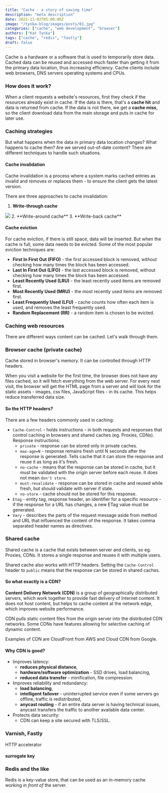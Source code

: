 ```yaml
---
title: "Cache - a story of saving time"
description: "meta description"
date: 2022-11-02T05:00:00Z
image: "/tynka-blog/images/posts/01.jpg"
categories: ["cache", "web development", "browser"]
authors: ["Kat Tynka"]
tags: ["cache", "redis", "fastly"]
draft: false
---
```


Cache is a hardware or a software that is used to temporarily store data. Cached data can be reused and accessed much faster than getting it from the primary data location, thus increasing efficiency. Cache clients include web browsers, DNS servers operating systems and CPUs.

### How does it work?

When a client requests a website's resources, first they check if the resources already exist in cache.  If the data is there, that's a **cache hit** and data is returned from cache. If the data is not there, we get a **cache miss**, so the client download data from the main storage and puts in cache for later use.

### Caching strategies

But what happens when the data in primary data location changes? What happens to cache then?
Are we served out-of-date content? There are different techniques to handle such situations.

#### Cache invalidation

Cache invalidation is a process where a system marks cached entries as invalid and removes or replaces them - to ensure the client gets the latest version.

There are three approaches to cache invalidation:
1. **Write-through cache**
<img src="/tynka-blog/images/posts/cache/write-through-cache.png"/>
2. **Write-around cache**
3. **Write-back cache**


#### Cache eviction

For cache eviction, if there is still space, data will be inserted. But when the cache is full, some data needs to be evicted.
Some of the most popular eviction techniques are:
- **First In First Out (FIFO)** - the first accessed block is removed, without checking how many times the block has been accessed.
- **Last In First Out (LIFO)** - the last accessed block is removed, without checking how many times the block has been accessed.
- **Least Recently Used (LRU)** - the least recently used items are removed first.
- **Most Recently Used (MRU)** - the most recently used items are removed first.
- **Least Frequently Used (LFU)** - cache counts how often each item is used, and removes the least frequently used.
- **Random Replacement (RR)** - a random item is chosen to be evicted.


### Caching web resources

There are different ways content can be cached. Let's walk through them.

### Browser cache (private cache)
Cache stored in browser's memory. It can be controlled through HTTP headers.

When you visit a website for the first time, the browser does not have any files cached, so it will fetch everything from the web server.
For every next visit, the browser will get the HTML page from a server and will look for the static assets - images, css files, JavaScript files - in its cache.
This helps reduce transferred data size.

#### So the HTTP headers?


There are a few headers commonly used in caching: 

* `Cache-Control` - holds instructions - in both requests and responses that control caching in browsers and shared caches (eg. Proxies, CDNs). Response instructions:
  * `private` - response can be stored only in private caches.
  * `max-age=N` - response remains fresh until N seconds after the response is generated. Tells cache that it can store the response and reuse it as long as it's fresh.
  * `no-cache` - means that the response can be stored in cache, but it must be validated with the origin server before each reuse. It does not mean `don't store`.
  * `must-revalidate` - response can be stored in cache and reused while fresh, but should validate with server if stale.
  * `no-store` - cache should not be stored for this response.
* `Etag` - entity tag, response header, an identifier for a specific resource - if the response for a URL has changes, a new ETag value must be generated.
* `Vary` - describes the parts of the request message aside from method and URL that influenced the content of the response. It takes comma separated header names as directives.


### Shared cache

Shared cache is a cache that exists between server and clients, so eg. Proxies, CDNs. It stores a single response and reuses it with multiple users.

Shared cache also works with HTTP headers. Setting the `Cache-Control` header to `public` means that the response can be stored in shared caches.

#### So what exactly is a CDN? 

**Content Delivery Network (CDN)**  is a group of geographically distributed servers, which work together to provide fast delivery of Internet content. It does not host content, but helps to cache content at the network edge, which improves website performance.

CDN pulls static content files from the origin server into the distributed CDN networks. Some CDNs have features allowing for selective caching of dynamic content.


Examples of CDN are CloudFront from AWS and Cloud CDN from Google.

#### Why CDN is good?

* Improves latency:
  * **reduces physical distance**,
  * **hardware/software optimization** - SSD drives, load balancing,
  * **reduced data transfer** - minification, file compression.
* Improves reliability and redundancy:
  * **load balancing**,
  * **intelligent failover** - uninterrupted service even if some servers go offline, traffic is redistributed,
  * **anycast routing** - if an entire data server is having technical issues, anycast transfers the traffic to another available data center.
* Protects data security:
  * CDN can keep a site secured with TLS/SSL.




### Varnish, Fastly
HTTP accelerator
#### surrogate key

### Redis and the like
Redis is a key-value store, that can be used as an in-memory cache working *in front of* the server.


